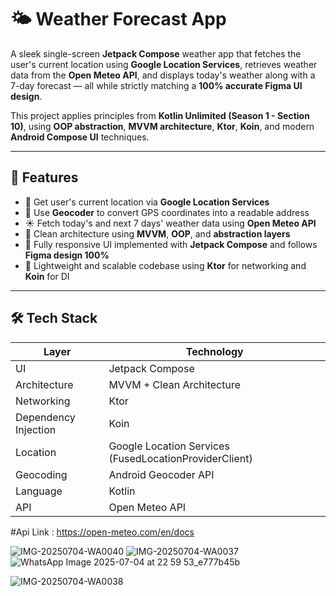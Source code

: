 # 🌤️ Weather Forecast App

A sleek single-screen **Jetpack Compose** weather app that fetches the user's current location using **Google Location Services**, retrieves weather data from the **Open Meteo API**, and displays today's weather along with a 7-day forecast — all while strictly matching a **100% accurate Figma UI design**.

This project applies principles from **Kotlin Unlimited (Season 1 - Section 10)**, using **OOP abstraction**, **MVVM architecture**, **Ktor**, **Koin**, and modern **Android Compose UI** techniques.

---

## 📱 Features

- 📍 Get user's current location via **Google Location Services**
- 🧭 Use **Geocoder** to convert GPS coordinates into a readable address
- ☀️ Fetch today's and next 7 days' weather data using **Open Meteo API**
- 🧱 Clean architecture using **MVVM**, **OOP**, and **abstraction layers**
- 🎨 Fully responsive UI implemented with **Jetpack Compose** and follows **Figma design 100%**
- 🚀 Lightweight and scalable codebase using **Ktor** for networking and **Koin** for DI

---

## 🛠 Tech Stack

| Layer             | Technology                        |
|------------------|------------------------------------|
| UI               | Jetpack Compose                    |
| Architecture     | MVVM + Clean Architecture          |
| Networking       | Ktor                               |
| Dependency Injection | Koin                           |
| Location         | Google Location Services (FusedLocationProviderClient) |
| Geocoding        | Android Geocoder API               |
| Language         | Kotlin                             |
| API              | Open Meteo API                     |

#Api Link :
https://open-meteo.com/en/docs


![IMG-20250704-WA0040](https://github.com/user-attachments/assets/9599dfcf-9e04-41a0-89e7-b82b86674bb9)
![IMG-20250704-WA0037](https://github.com/user-attachments/assets/78d78983-5f01-4211-945a-83c78cce3b98)
![WhatsApp Image 2025-07-04 at 22 59 53_e777b45b](https://github.com/user-attachments/assets/b7f0b1a1-b3e2-4e5d-ad40-a15b7f973800)

![IMG-20250704-WA0038](https://github.com/user-attachments/assets/73f71019-a8a7-4d29-ba6e-d0f18715ec95)

